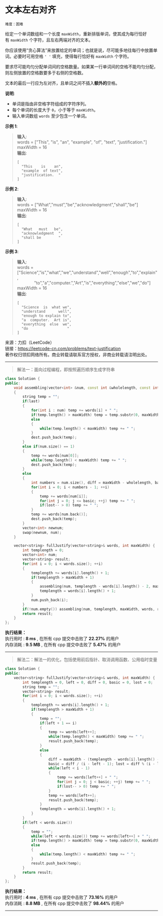 # 文本左右对齐 #  
`难度：困难` 

给定一个单词数组和一个长度 `maxWidth`，重新排版单词，使其成为每行恰好有 `maxWidth` 个字符，且左右两端对齐的文本。  

你应该使用“贪心算法”来放置给定的单词；也就是说，尽可能多地往每行中放置单词。必要时可用空格 `' '` 填充，使得每行恰好有 `maxWidth` 个字符。

要求尽可能均匀分配单词间的空格数量。如果某一行单词间的空格不能均匀分配，则左侧放置的空格数要多于右侧的空格数。

文本的最后一行应为左对齐，且单词之间不插入**额外的**空格。  

**说明**:  

* 单词是指由非空格字符组成的字符序列。  
* 每个单词的长度大于 `0`，小于等于 `maxWidth`。  
* 输入单词数组 `words` 至少包含一个单词。  

**示例 1**:   
>**输入**:   
>words = ["This", "is", "an", "example", "of", "text", "justification."]  
>maxWidth = 16  
>**输出**:  
>```  
>[  
>   "This    is    an",  
>   "example  of text",  
>   "justification.  "  
>]  
>```  

**示例 2**:   
>**输入**:   
>words = ["What","must","be","acknowledgment","shall","be"]  
>maxWidth = 16  
>**输出**:  
>```  
>[  
>   "What   must   be",  
>   "acknowledgment  ",  
>   "shall be        "  
>]  
>```  

**示例 3**:   
>**输入**:   
>words =   
>["Science","is","what","we","understand","well","enough","to","explain",  
>&emsp;&emsp;&emsp;&emsp;"to","a","computer.","Art","is","everything","else","we","do"]  
>maxWidth = 16  
>**输出**:  
>```  
>[  
>   "Science  is  what we",  
>   "understand      well",  
>   "enough to explain to",  
>   "a  computer.  Art is",  
>   "everything  else  we",  
>   "do                  "  
>]  
>```  

来源：力扣（LeetCode）  
链接：https://leetcode-cn.com/problems/text-justification  
著作权归领扣网络所有。商业转载请联系官方授权，非商业转载请注明出处。  

---  
>解法一：面向过程编程，即按照遍历顺序生成字符串  

```C++
class Solution {
public:
    void assembling(vector<int> &num, const int &wholelength, const int &maxWidth, vector<string> words, vector<string> &dest, bool last = false)
    {
        string temp = "";
        if(last)
        {
            for(int i : num) temp += words[i] + " ";
            if(temp.length() > maxWidth) temp = temp.substr(0, maxWidth);
            else
            {
                while(temp.length() < maxWidth) temp += " ";
            }
            dest.push_back(temp);
        }
        else if(num.size() == 1)
        {
            temp += words[num[0]];
            while(temp.length() < maxWidth) temp += " ";
            dest.push_back(temp);
        }
        else
        {
            int numbers = num.size(), diff = maxWidth - wholelength, basic = diff / (numbers - 1), lost = diff % (numbers - 1);
            for(int i = 0; i < numbers - 1; ++i)
            {
                temp += words[num[i]];
                for(int j = 0; j <= basic; ++j) temp += " ";
                if(lost-- > 0) temp += " ";
            }
            temp += words[num.back()];
            dest.push_back(temp);
        }
        vector<int> newnum;
        swap(newnum, num);
    }

    vector<string> fullJustify(vector<string>& words, int maxWidth) {
        int templength = 0;
        vector<int> num;
        vector<string> result;
        for(int i = 0; i < words.size(); ++i)
        {
            templength += words[i].length() + 1;
            if(templength > maxWidth + 1)
            {
                assembling(num, templength - words[i].length() - 2, maxWidth, words, result);
                templength = words[i].length() + 1;
            }
            num.push_back(i);
        }
        if(!num.empty()) assembling(num, templength, maxWidth, words, result, true);
        return result;
    }
};
```  

**执行结果：**  
执行用时 : **8 ms** , 在所有 cpp 提交中击败了 **22.27%** 的用户  
内存消耗 : **9.5 MB** , 在所有 cpp 提交中击败了 **5.47%** 的用户  

---  
>解法二：解法一的优化，包括使用前后指针、取消调用函数、公用临时变量  

```C++
class Solution {
public:
    vector<string> fullJustify(vector<string>& words, int maxWidth) {
        int templength = 0, left = 0, diff = 0, basic = 0, lost = 0;
        string temp = "";
        vector<string> result;
        for(int i = 0; i < words.size(); ++i)
        {
            templength += words[i].length() + 1;
            if(templength > maxWidth + 1)
            {
                temp = "";
                if(left + 1 == i)
                {
                    temp += words[left++];
                    while(temp.length() < maxWidth) temp += " ";
                    result.push_back(temp);
                }
                else
                {
                    diff = maxWidth - (templength - words[i].length() - 2);
                    basic = diff / (i - left - 1); lost = diff % (i - left - 1);
                    while(left < i - 1)
                    {
                        temp += words[left++] + " ";
                        for(int j = 0; j < basic; ++j) temp += " ";
                        if(lost-- > 0) temp += " ";
                    }
                    temp += words[left++];
                    result.push_back(temp);
                }
                templength = words[i].length() + 1;
            }
        }
        if(left < words.size())
        {
            temp = "";
            while(left < words.size()) temp += words[left++] + " ";
            if(temp.length() > maxWidth) temp = temp.substr(0, maxWidth);
            else
            {
                while(temp.length() < maxWidth) temp += " ";
            }
            result.push_back(temp);
        }
        return result;
    }
};
```  

**执行结果：**  
执行用时 : **4 ms** , 在所有 cpp 提交中击败了 **73.16%** 的用户  
内存消耗 : **8.8 MB** , 在所有 cpp 提交中击败了 **98.44%** 的用户  

---  